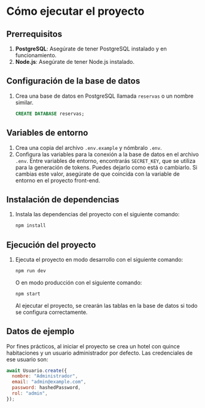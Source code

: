 # Cómo ejecutar el proyecto

## Prerrequisitos

1. **PostgreSQL**: Asegúrate de tener PostgreSQL instalado y en funcionamiento.
2. **Node.js**: Asegúrate de tener Node.js instalado.

## Configuración de la base de datos

1. Crea una base de datos en PostgreSQL llamada `reservas` o un nombre similar.

   ```sql
   CREATE DATABASE reservas;
   ```

## Variables de entorno

1. Crea una copia del archivo `.env.example` y nómbralo `.env`.
2. Configura las variables para la conexión a la base de datos en el archivo `.env`. Entre variables de entorno, encontrarás `SECRET_KEY`, que se utiliza para la generación de tokens. Puedes dejarlo como está o cambiarlo. Si cambias este valor, asegúrate de que coincida con la variable de entorno en el proyecto front-end.

## Instalación de dependencias

1. Instala las dependencias del proyecto con el siguiente comando:

   ```sh
   npm install
   ```

## Ejecución del proyecto

1. Ejecuta el proyecto en modo desarrollo con el siguiente comando:

   ```sh
   npm run dev
   ```

   O en modo producción con el siguiente comando:

   ```sh
   npm start
   ```

   Al ejecutar el proyecto, se crearán las tablas en la base de datos si todo se configura correctamente.

## Datos de ejemplo

Por fines prácticos, al iniciar el proyecto se crea un hotel con quince habitaciones y un usuario administrador por defecto. Las credenciales de ese usuario son:

```javascript
await Usuario.create({
  nombre: "Administrador",
  email: "admin@example.com",
  password: hashedPassword,
  rol: "admin",
});
```
